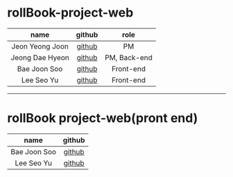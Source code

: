 # rollBook-project-web

|      name       |                   github                   |     role     |
| :-------------: | :----------------------------------------: | :----------: |
| Jeon Yeong Joon | [github](https://github.com/JeonYeongjoon) |      PM      |
| Jeong Dae Hyeon |   [github](https://github.com/eogus2513)   | PM, Back-end |
|  Bae Joon Soo   |  [github](https://github.com/baejoonsoo)   |  Front-end   |
|   Lee Seo Yu    |   [github](https://github.com/LEESEOYU)    |  Front-end   |

---

# rollBook project-web(pront end)

|     name     |                 github                  |
| :----------: | :-------------------------------------: |
| Bae Joon Soo | [github](https://github.com/baejoonsoo) |
|  Lee Seo Yu  |  [github](https://github.com/LEESEOYU)  |
